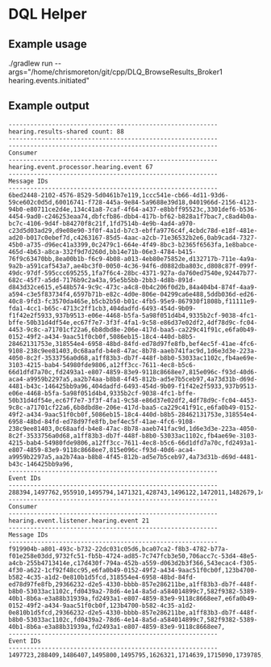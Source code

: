 # DQL Helper

## Example usage

./gradlew run --args="/home/chrismoreton/git/cpp/DLQ_BrowseResults_Broker1 hearing.events.initiated"

## Example output
    
    ----------------------------------------------------------
    hearing.results-shared count: 88
    ----------------------------------------------------------
    ----------------------------------------------------------
    Consumer
    ----------------------------------------------------------
    hearing.event.processor.hearing.event 67
    ----------------------------------------------------------
    Message IDs
    ----------------------------------------------------------
    6bed2448-2102-4576-8529-5d0461b7e119,1ccc541e-cb66-4d11-93d6-59ce602c0d5d,60016741-f728-445a-9e84-5a9688e39d18,0401966d-2156-4123-94b0-e80711ce2d4e,134c41a8-7caf-4f64-a437-e8bbff95523c,3301def6-b536-4454-9ad0-c246253eaa74,dbfcfb86-dbb4-417b-bf62-b828a1f7bac7,c8ad4b0a-bc7c-4106-9d4f-b84270f8c21f,1fd7514b-4e9b-4ad4-a970-c23d5d03ad29,d9e08e90-3f0f-4a1d-b7c3-ebffa9776c4f,4cbdc78d-e18f-481e-ad20-b017c0ebef7d,c4263167-85d5-4aac-a2cb-71e36532b2e6,0ab9cad4-7327-45b0-a735-d96ec41a3399,0c2479c1-664e-4f49-8bc3-b2365f6563fa,1e8babce-465d-4b63-a8ca-332f9d7d260d,bb14e71b-06e3-4784-b415-76f9c63470bb,8ea00b1b-f6c9-4b08-a013-4eb80e75852e,d132717b-711e-4a9a-9a2b-a591caf543a7,ae4bc3f0-0050-4c36-94f6-d0882dba803c,d808c87f-099f-49dc-97df-595ccc695255,1fa7f6c4-28bc-4371-927a-da760ed7540e,92447b77-682c-45f7-a5dd-7176b9c2a43a,95e5b5bb-2bb3-4d8b-891d-d843d32ce615,e548b574-9c9c-473c-a4c8-0b4c206f0d2b,84a404b4-874f-4aa9-a594-c3e5f83734f4,6597b71b-e82c-4d0e-806e-04299ca6e488,5ddb036d-ed26-40c8-9fd3-fc3570da465e,b5cb2b50-b01c-4fb5-95e9-867930f1808b,f11111e9-fda1-4cc1-b65c-4713c2ff1cb3,404dadfd-6493-454d-9b09-f1f42e2f5933,937b9513-e06e-4468-b5fa-5a98f051d4b4,9335b2cf-9038-4fc1-bffe-50b31d4df54e,ec67f7e7-3f3f-4fa1-9c58-e86d37e02df2,4df78d9c-fc04-4453-9c8c-a71701cf22a6,6b8dbd8e-206e-417d-baa5-ca229c41f91c,e6fa0b49-0152-49f2-a434-9aac51f0cb0f,5086eb15-18c4-440d-b8b5-28462131753e,318554e4-6958-48bd-84fd-ed78d97fe8fb,bef4ec5f-41ae-4fc6-9108-238c9ee81403,0c68aafd-b4e8-47ac-8b78-aaeb741fac9d,1d6e3d3e-223a-4050-8c2f-3533756a0d68,a1ff83b3-db7f-448f-b8b0-53033ac1102c,fb4ae69e-3103-4215-bab4-54980fde9806,a12ff3cc-7611-4ec8-b5c6-66d1dfd7a70c,fd2493a1-e807-4859-83e9-9118c8668ee7,815e096c-f93d-40d6-aca4-a9959b2297a5,aa2b74aa-b8b8-4f45-812b-ad5e7b5ceb97,4a73d31b-d69d-4481-b43c-146425bb9a96,404dadfd-6493-454d-9b09-f1f42e2f5933,937b9513-e06e-4468-b5fa-5a98f051d4b4,9335b2cf-9038-4fc1-bffe-50b31d4df54e,ec67f7e7-3f3f-4fa1-9c58-e86d37e02df2,4df78d9c-fc04-4453-9c8c-a71701cf22a6,6b8dbd8e-206e-417d-baa5-ca229c41f91c,e6fa0b49-0152-49f2-a434-9aac51f0cb0f,5086eb15-18c4-440d-b8b5-28462131753e,318554e4-6958-48bd-84fd-ed78d97fe8fb,bef4ec5f-41ae-4fc6-9108-238c9ee81403,0c68aafd-b4e8-47ac-8b78-aaeb741fac9d,1d6e3d3e-223a-4050-8c2f-3533756a0d68,a1ff83b3-db7f-448f-b8b0-53033ac1102c,fb4ae69e-3103-4215-bab4-54980fde9806,a12ff3cc-7611-4ec8-b5c6-66d1dfd7a70c,fd2493a1-e807-4859-83e9-9118c8668ee7,815e096c-f93d-40d6-aca4-a9959b2297a5,aa2b74aa-b8b8-4f45-812b-ad5e7b5ceb97,4a73d31b-d69d-4481-b43c-146425bb9a96,
    ----------------------------------------------------------
    Event IDs
    ----------------------------------------------------------
    288394,1497762,955910,1495794,1471321,428743,1496122,1472011,1482679,1478085,1482703,1477719,1497397,1471663,1474876,1482715,1471666,1482652,1477380,1482664,1475517,1452485,1453095,1609034,1609340,1624002,1624010,1624705,1640705,1712709,1713144,1713469,1713471,1713946,1713958,1714639,1714667,1739785,1740418,1762337,1762953,1763335,1763349,1764279,1764872,1764907,1774484,1782277,1712709,1713144,1713469,1713471,1713946,1713958,1714639,1714667,1739785,1740418,1762337,1762953,1763335,1763349,1764279,1764872,1764907,1774484,1782277,
    ----------------------------------------------------------
    Consumer
    ----------------------------------------------------------
    hearing.event.listener.hearing.event 21
    ----------------------------------------------------------
    Message IDs
    ----------------------------------------------------------
    f919904b-a801-493c-b732-22dc031c05d6,bca07ca2-f8b3-4782-b77a-f01e258e03dd,9732fc51-fb5b-4724-ad85-7c747fcb3e50,706acc7c-53d4-48e5-a4cb-255b4713414e,c17d430f-794a-452b-a559-d063d2b3f366,543ecac4-f305-4f30-a622-1cf92f48cc95,e6fa0b49-0152-49f2-a434-9aac51f0cb0f,123b4700-b582-4c35-a1d2-0e810b1d5fcd,318554e4-6958-48bd-84fd-ed78d97fe8fb,29366232-d2e5-4330-bbbb-857e286211be,a1ff83b3-db7f-448f-b8b0-53033ac1102c,fd0439a2-78d6-4e14-8a5d-a584014899c7,582f9382-5389-40b1-8b6a-e3a88b31939a,fd2493a1-e807-4859-83e9-9118c8668ee7,e6fa0b49-0152-49f2-a434-9aac51f0cb0f,123b4700-b582-4c35-a1d2-0e810b1d5fcd,29366232-d2e5-4330-bbbb-857e286211be,a1ff83b3-db7f-448f-b8b0-53033ac1102c,fd0439a2-78d6-4e14-8a5d-a584014899c7,582f9382-5389-40b1-8b6a-e3a88b31939a,fd2493a1-e807-4859-83e9-9118c8668ee7,
    ----------------------------------------------------------
    Event IDs
    ----------------------------------------------------------
    1497723,288409,1486407,1495800,1495795,1626321,1714639,1715090,1739785,1762952,1763335,1763374,1764393,1764872,1714639,1715090,1762952,1763335,1763374,1764393,1764872,
